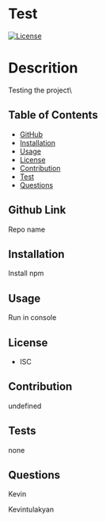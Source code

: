 
# Test


  [![License](https://img.shields.io/badge/License-ISC-blue.svg)](https://opensource.org/licenses/ISC)


# Descrition
Testing the project\


## Table of Contents
  * [GitHub](#repo)
  * [Installation](#installation)
  * [Usage](#usage)
  * [License](#license)
  * [Contribution](#contribution)
  * [Test](#test)  
  * [Questions](#questions)   


## Github Link
Repo name
  
## Installation
Install npm
  
## Usage
Run in console
  

  ## License
  - ISC
  
  
## Contribution
undefined
  
## Tests
none
  
## Questions
Kevin

Kevintulakyan  
